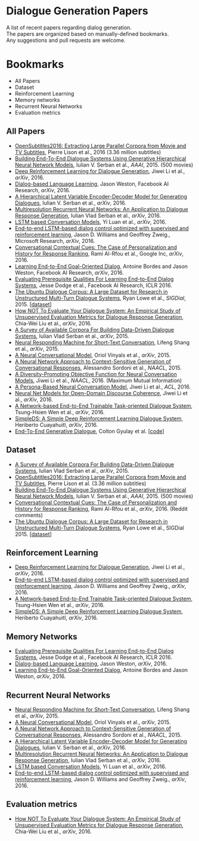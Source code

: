 # Dialogue Generation Papers
A list of recent papers regarding dialog generation. <br>
The papers are organized based on manually-defined bookmarks. <br>
Any suggestions and pull requests are welcome. 

# Bookmarks
  * All Papers
  * Dataset
  * Reinforcement Learning
  * Memory networks
  * Recurrent Neural Networks
  * Evaluation metrics

## All Papers
* [OpenSubtitles2016: Extracting Large Parallel Corpora from Movie and TV Subtitles](http://stp.lingfil.uu.se/~joerg/paper/opensubs2016.pdf), Pierre Lison et al., 2016 (3.36 million subtitles)
* [Building End-To-End Dialogue Systems
Using Generative Hierarchical Neural Network Models](https://arxiv.org/pdf/1507.04808.pdf), Iulian V. Serban et al., *AAAI*, 2015. (500 movies)
* [Deep Reinforcement Learning for Dialogue Generation](https://arxiv.org/pdf/1606.01541.pdf), Jiwei Li et al., *arXiv*, 2016.
* [Dialog-based Language Learning](https://arxiv.org/pdf/1604.06045v4.pdf), Jason Weston, Facebook AI Research, *arXiv*, 2016.
* [A Hierarchical Latent Variable Encoder-Decoder
Model for Generating Dialogues](https://arxiv.org/pdf/1605.06069v3.pdf), Iulian V. Serban et al., *arXiv*, 2016.
* [Multiresolution Recurrent Neural Networks: An Application to Dialogue Response Generation](https://arxiv.org/pdf/1606.00776v2.pdf), Iulian Vlad Serban et al., *arXiv*, 2016.
* [LSTM based Conversation Models](http://arxiv.org/pdf/1603.09457v1.pdf), Yi Luan et al., *arXiv*, 2016.
* [End-to-end LSTM-based dialog control optimized with supervised and reinforcement learning](https://arxiv.org/pdf/1606.01269v1.pdf), Jason D. Williams and Geoffrey Zweig., Microsoft Research, *arXiv*, 2016.
* [Conversational Contextual Cues: The Case of Personalization and History for Response Ranking](https://arxiv.org/pdf/1606.00372v1.pdf), Rami Al-Rfou et al., Google Inc, *arXiv*, 2016.
* [Learning End-to-End Goal-Oriented Dialog](https://arxiv.org/pdf/1605.07683.pdf), Antoine Bordes and Jason Weston, Facebook AI Research, *arXiv*, 2016.
* [Evaluating Prerequisite Qualities For Learning End-to-End Dialog Systems](http://arxiv.org/pdf/1511.06931v6.pdf), Jesse Dodge et al., Facebook AI Research, ICLR 2016.
* [The Ubuntu Dialogue Corpus: A Large Dataset for Research in Unstructured Multi-Turn Dialogue Systems](http://arxiv.org/pdf/1506.08909v3.pdf), Ryan Lowe et al., *SIGDial*, 2015. [[dataset](https://github.com/rkadlec/ubuntu-ranking-dataset-creator)]
* [How NOT To Evaluate Your Dialogue System: An Empirical Study of Unsupervised Evaluation Metrics for Dialogue Response Generation](https://arxiv.org/pdf/1603.08023v1.pdf), Chia-Wei Liu et al., *arXiv*, 2016.
* [A Survey of Available Corpora For Building Data-Driven Dialogue Systems](http://arxiv.org/pdf/1512.05742v2.pdf), Iulian Vlad Serban et al., *arXiv*, 2015.
* [Neural Responding Machine for Short-Text Conversation](https://arxiv.org/pdf/1503.02364v2.pdf), Lifeng Shang et al., *arXiv*, 2015.
* [A Neural Conversational Model](https://arxiv.org/pdf/1506.05869.pdf), Oriol Vinyals et al., *arXiv*, 2015.
* [A Neural Network Approach to Context-Sensitive Generation of Conversational Responses](http://arxiv.org/pdf/1506.06714v1.pdf), Alessandro Sordoni et al., *NAACL*, 2015.
* [A Diversity-Promoting Objective Function for Neural Conversation Models](http://arxiv.org/pdf/1510.03055v3.pdf), Jiwei Li et al., *NAACL*, 2016. (Maximum Mutual Information)
* [A Persona-Based Neural Conversation Model](http://arxiv.org/pdf/1603.06155v2.pdf), Jiwei Li et al., *ACL*, 2016.
* [Neural Net Models for Open-Domain Discourse Coherence](https://arxiv.org/pdf/1606.01545.pdf), Jiwei Li et al., *arXiv*, 2016.
* [A Network-based End-to-End Trainable Task-oriented Dialogue System](http://arxiv.org/pdf/1604.04562v2.pdf), Tsung-Hsien Wen et al., *arXiv*, 2016.
* [SimpleDS: A Simple Deep Reinforcement Learning Dialogue System](http://arxiv.org/pdf/1601.04574v1.pdf), Heriberto Cuayahuitl, *arXiv*, 2016.
* [End-To-End Generative Dialogue](https://github.com/michaelfarrell76/End-To-End-Generative-Dialogue/blob/master/paper/main.pdf), Colton Gyulay et al. [[code](https://github.com/michaelfarrell76/End-To-End-Generative-Dialogue)]

## Dataset
 * [A Survey of Available Corpora For Building Data-Driven Dialogue Systems](http://arxiv.org/pdf/1512.05742v2.pdf), Iulian Vlad Serban et al., *arXiv*, 2015.
 * [OpenSubtitles2016: Extracting Large Parallel Corpora from Movie and TV Subtitles](http://stp.lingfil.uu.se/~joerg/paper/opensubs2016.pdf), Pierre Lison et al. (3.36 million subtitles)
 * [Building End-To-End Dialogue Systems
Using Generative Hierarchical Neural Network Models](https://arxiv.org/pdf/1507.04808.pdf), Iulian V. Serban et al., *AAAI*, 2015. (500 movies)
 * [Conversational Contextual Cues: The Case of Personalization and History for Response Ranking](https://arxiv.org/pdf/1606.00372v1.pdf), Rami Al-Rfou et al., *arXiv*, 2016. (Reddit comments)
 * [The Ubuntu Dialogue Corpus: A Large Dataset for Research in Unstructured Multi-Turn Dialogue Systems](http://arxiv.org/pdf/1506.08909v3.pdf), Ryan Lowe et al., SIGDial 2015. [[dataset](https://github.com/rkadlec/ubuntu-ranking-dataset-creator)]
 
## Reinforcement Learning
* [Deep Reinforcement Learning for Dialogue Generation](https://arxiv.org/pdf/1606.01541.pdf), Jiwei Li et al., *arXiv*, 2016.
* [End-to-end LSTM-based dialog control optimized with supervised and reinforcement learning](https://arxiv.org/pdf/1606.01269v1.pdf), Jason D. Williams and Geoffrey Zweig., *arXiv*, 2016.
* [A Network-based End-to-End Trainable Task-oriented Dialogue System](http://arxiv.org/pdf/1604.04562v2.pdf), Tsung-Hsien Wen et al., *arXiv*, 2016.
* [SimpleDS: A Simple Deep Reinforcement Learning Dialogue System](http://arxiv.org/pdf/1601.04574v1.pdf), Heriberto Cuayahuitl, *arXiv*, 2016.

## Memory Networks
* [Evaluating Prerequisite Qualities For Learning End-to-End Dialog Systems](http://arxiv.org/pdf/1511.06931v6.pdf), Jesse Dodge et al., Facebook AI Research, ICLR 2016.
* [Dialog-based Language Learning](https://arxiv.org/pdf/1604.06045v4.pdf), Jason Weston, *arXiv*, 2016.
* [Learning End-to-End Goal-Oriented Dialog](https://arxiv.org/pdf/1605.07683.pdf), Antoine Bordes and Jason Weston, *arXiv*, 2016.

## Recurrent Neural Networks
* [Neural Responding Machine for Short-Text Conversation](https://arxiv.org/pdf/1503.02364v2.pdf), Lifeng Shang et al., *arXiv*, 2015.
* [A Neural Conversational Model](https://arxiv.org/pdf/1506.05869.pdf), Oriol Vinyals et al., *arXiv*, 2015.
* [A Neural Network Approach to Context-Sensitive Generation of Conversational Responses](http://arxiv.org/pdf/1506.06714v1.pdf), Alessandro Sordoni et al., *NAACL*, 2015.
* [A Hierarchical Latent Variable Encoder-Decoder
Model for Generating Dialogues](https://arxiv.org/pdf/1605.06069v3.pdf), Iulian V. Serban et al., *arXiv*, 2016.
* [Multiresolution Recurrent Neural Networks: An Application to Dialogue Response Generation](https://arxiv.org/pdf/1606.00776v2.pdf), Iulian Vlad Serban et al., *arXiv*, 2016.
* [LSTM based Conversation Models](http://arxiv.org/pdf/1603.09457v1.pdf), Yi Luan et al., *arXiv*, 2016.
* [End-to-end LSTM-based dialog control optimized with supervised and reinforcement learning](https://arxiv.org/pdf/1606.01269v1.pdf), Jason D. Williams and Geoffrey Zweig., *arXiv*, 2016.

## Evaluation metrics
* [How NOT To Evaluate Your Dialogue System: An Empirical Study of Unsupervised Evaluation Metrics for Dialogue Response Generation](https://arxiv.org/pdf/1603.08023v1.pdf), Chia-Wei Liu et al., *arXiv*, 2016.

